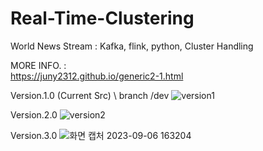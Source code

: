 # Real-Time-Clustering
World News Stream : Kafka, flink, python, Cluster Handling 





MORE INFO. : \
https://juny2312.github.io/generic2-1.html 



Version.1.0 (Current Src) \\
branch /dev
![version1](https://github.com/Juny2312/Real-Time-Clustering/assets/121748398/a3ba8a94-a8c1-4b90-bb00-94fbe8fd76ca) 



Version.2.0
![version2](https://github.com/Juny2312/Real-Time-Clustering/assets/121748398/e181c475-1b2e-412f-859a-6b0ecf997aa3) 



Version.3.0
![화면 캡처 2023-09-06 163204](https://github.com/Juny2312/Real-Time-Clustering/assets/121748398/9420b3e8-7107-4f0f-8cba-b36b1ad67826)



